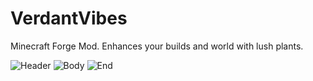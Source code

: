 # VerdantVibes
Minecraft Forge Mod. Enhances your builds and world with lush plants.

![Header](https://github.com/Pandarix/VerdantVibes/assets/98489042/afa48838-7165-4698-8662-c0f453ffae60)
![Body](https://github.com/Pandarix/VerdantVibes/assets/98489042/20addb0a-6f76-4fe9-8e79-9bd8ce398574)
![End](https://github.com/Pandarix/VerdantVibes/assets/98489042/6b6288d9-2534-448b-9a98-f65b9436dec0)
